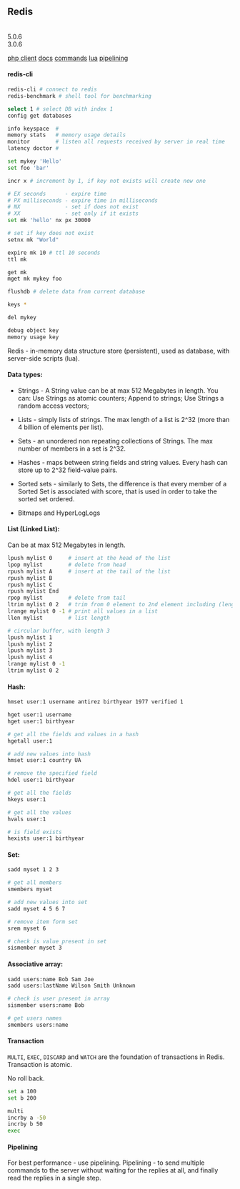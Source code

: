 Redis
-
<br>5.0.6
<br>3.0.6

[php client](https://github.com/phpredis/phpredis)
[docs](https://redis.io/documentation)
[commands](https://redis.io/commands)
[lua](https://redis.io/commands/eval)
[pipelining](https://redis.io/topics/pipelining)

#### redis-cli

````sh
redis-cli # connect to redis
redis-benchmark # shell tool for benchmarking
````

````sh
select 1 # select DB with index 1
config get databases

info keyspace  #
memory stats   # memory usage details
monitor        # listen all requests received by server in real time
latency doctor #

set mykey 'Hello'
set foo 'bar'

incr x # increment by 1, if key not exists will create new one

# EX seconds      - expire time
# PX milliseconds - expire time in milliseconds
# NX              - set if does not exist
# XX              - set only if it exists
set mk 'hello' nx px 30000

# set if key does not exist
setnx mk "World"

expire mk 10 # ttl 10 seconds
ttl mk

get mk
mget mk mykey foo

flushdb # delete data from current database

keys *

del mykey

debug object key
memory usage key
````

Redis - in-memory data structure store (persistent), used as database,
with server-side scripts (lua).

#### Data types:

* Strings - A String value can be at max 512 Megabytes in length.
You can:
Use Strings as atomic counters;
Append to strings;
Use Strings a random access vectors;

* Lists - simply lists of strings.
The max length of a list is 2^32 (more than 4 billion of elements per list).

* Sets - an unordered non repeating collections of Strings.
The max number of members in a set is 2^32.

* Hashes - maps between string fields and string values.
Every hash can store up to 2^32 field-value pairs.

* Sorted sets - similarly to Sets,
the difference is that every member of a Sorted Set is associated with score,
that is used in order to take the sorted set ordered.

* Bitmaps and HyperLogLogs

#### List (Linked List):

Can be at max 512 Megabytes in length.

````sh
lpush mylist 0     # insert at the head of the list
lpop mylist        # delete from head
rpush mylist A     # insert at the tail of the list
rpush mylist B
rpush mylist C
rpush mylist End
rpop mylist        # delete from tail
ltrim mylist 0 2   # trim from 0 element to 2nd element including (length will be 3)
lrange mylist 0 -1 # print all values in a list
llen mylist        # list length

# circular buffer, with length 3
lpush mylist 1
lpush mylist 2
lpush mylist 3
lpush mylist 4
lrange mylist 0 -1
ltrim mylist 0 2
````

#### Hash:

````sh
hmset user:1 username antirez birthyear 1977 verified 1

hget user:1 username
hget user:1 birthyear

# get all the fields and values in a hash
hgetall user:1

# add new values into hash
hmset user:1 country UA

# remove the specified field
hdel user:1 birthyear

# get all the fields
hkeys user:1

# get all the values
hvals user:1

# is field exists
hexists user:1 birthyear
````

#### Set:

````sh
sadd myset 1 2 3

# get all members
smembers myset

# add new values into set
sadd myset 4 5 6 7

# remove item form set
srem myset 6

# check is value present in set
sismember myset 3
````

#### Associative array:

````sh
sadd users:name Bob Sam Joe
sadd users:lastName Wilson Smith Unknown

# check is user present in array
sismember users:name Bob

# get users names
smembers users:name
````

#### Transaction

`MULTI`, `EXEC`, `DISCARD` and `WATCH` are the foundation of transactions in Redis.
Transaction is atomic.

No roll back.

````sh
set a 100
set b 200

multi
incrby a -50
incrby b 50
exec
````

#### Pipelining

For best performance - use pipelining.
Pipelining - to send multiple commands to the server without waiting for the replies at all,
and finally read the replies in a single step.
